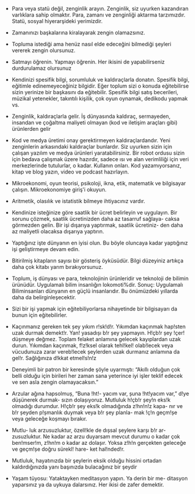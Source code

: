 - Para veya statü değil, zenginlik arayın. Zenginlik, siz uyurken
  kazandıran varlıklara sahip olmaktır. Para, zamanı ve zenginliği
  aktarma tarzımızdır. Statü, sosyal hiyerarşideki yerimizdir.

- Zamanınızı başkalarına kiralayarak zengin olamazsınız.

- Topluma istediği ama henüz nasıl elde edeceğini bilmediği şeyleri
  vererek zengin olursunuz.

- Satmayı öğrenin. Yapmayı öğrenin. Her ikisini de yapabilirseniz
  durdurulamaz olursunuz

- Kendinizi spesifik bilgi, sorumluluk ve kaldıraçlarla donatın. Spesifik bilgi, eğitimle edinemeyeceğiniz bilgidir. Eğer toplum sizi o konuda eğitebilirse sizin yerinize bir başkasını da eğitebilir. Spesifik bilgi satış becerileri, müzikal yetenekler, takıntılı kişilik, çok oyun oynamak, dedikodu yapmak vs.

- Zenginlik, kaldıraçlarla gelir. İş dünyasında kaldıraç, sermayeden,
  insandan ve çoğaltma maliyeti olmayan (kod ve iletişim araçları
  gibi) ürünlerden gelir

- Kod ve medya üretimi onay gerektirmeyen kaldıraçlardandır. Yeni
  zenginlerin arkasındaki kaldıraçlar bunlardır. Siz uyurken sizin için
  çalışan yazılım ve medya ürünleri yaratabilirsiniz. Bir robot ordusu sizin için bedava çalışmak üzere hazırdır, sadece
  ısı ve alan verimliliği için veri merkezlerinde tutulurlar, o kadar.
  Kullanın onları. Kod yazamıyorsanız, kitap ve blog yazın, video ve podcast hazırlayın.

- Mikroekonomi, oyun teorisi, psikoloji, ikna, etik, matematik ve
  bilgisayar çalışın. Mikroekonomiye giriş'i okuyun.

- Aritmetik, olasılık ve istatistik bilmeye ihtiyacınız vardır.

- Kendinize isteğinize göre saatlik bir ücret belirleyin ve uygulayın.
  Bir sorunu çözmek, saatlik ücretinizden daha az tasarruf sağlaya-
  caksa görmezden gelin. Bir işi dışarıya yaptırmak, saatlik ücretiniz-
  den daha az maliyetli olacaksa dışarıya yaptırın.

- Yaptığınız işte dünyanın en iyisi olun. Bu böyle oluncaya kadar
  yaptığınız işi geliştirmeye devam edin.

- Bitirilmiş kitapların sayısı bir gösteriş öyküsüdür. Bilgi düzeyiniz artıkça daha çok kitabı yarım bırakıyorsunuz.

- Toplum, iş dünyası ve para, teknolojinin ürünleridir ve teknoloji de
  bilimin ürünüdür. Uygulamalı bilim insanlığın lokomoti%dir. Sonuç: Uygulamalı Biliminsanları dünyanın en güçlü insanlarıdır. Bu önümüzdeki yıllarda daha da belirginleşecektir.

- Sizi bir işi yapmak için eğitebiliyorlarsa nihayetinde bir bilgisayarı
  da bunun için eğitebilirler.

- Kaçınmanız gereken tek șey yıkım r!sk!d!r. Yıkımdan kaçınmak hap!sten uzak durmak demekt!r. Yan! yasadıșı b!r șey yapmayın. H!çb!r șey !çer! düșmeye değmez. Toplam felaket anlamına gelecek kayıplardan uzak durun. Yıkımdan kaçınmak, f!z!ksel olarak tehl!kel! olab!lecek veya vücudunuza zarar vereb!lecek șeylerden uzak durmanız anlamına da gel!r. Sağlığınıza d!kkat etmel!s!n!z

- Deneyimli bir patron bir keresinde şöyle uyarmıştı: “Akıllı olduğun
  çok belli olduğu için birileri her zaman sana yeterince iyi işler teklif
  edecek ve sen asla zengin olamayacaksın.”

- Arzular ağına hapsolmuș, “Buna !ht!-
  yacım var, șuna !ht!yacım var,” d!ye düșünerek durmak-
  sızın dolașıyoruz. Mutluluk h!çb!r șey!n eks!k olmadığı
  durumdur. H!çb!r șey eks!k olmadığında z!hn!n!z kapa-
  nır ve b!r șeyden p!șmanlık duymak veya b!r șey planla-
  mak !ç!n geçm!șe veya geleceğe koșmayı bırakır.

- Mutlu-
  luk arzusuzluktur, özell!kle de dıșsal șeylere karșı b!r ar-
  zusuzluktur. Ne kadar az arzu duyarsam mevcut durumu
  o kadar çok ben!mser!m, z!hn!m o kadar az dolașır. Yoksa
  z!h!n gerçekten geleceğe ve geçm!șe doğru sürekl! hare-
  ket hal!nded!r.

- Mutluluk, hayatınızda bir şeylerin eksik olduğu hissini ortadan
  kaldırdığınızda yanı başınızda bulacağınız bir şeydir

- Yaşam tüyosu: Yataktayken meditasyon yapın. Ya derin bir me-
  ditasyon yaparsınız ya da uykuya dalarsınız. Her ikisi de zafer
  demektir.

